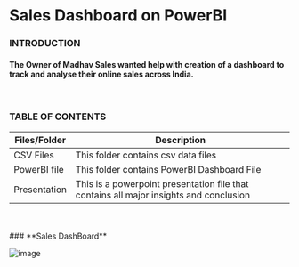 # Sales Dashboard on PowerBI

### **INTRODUCTION**

#### The Owner of Madhav Sales wanted help with creation of a dashboard to track and analyse their online sales across India.


<br />

### **TABLE OF CONTENTS**

| Files/Folder | Description |
| -----------  | ----------- |
| CSV Files       | This folder contains csv data files          |
| PowerBI file | This folder contains PowerBI Dashboard File   |
| Presentation | This is a powerpoint presentation file that contains all major insights and conclusion |


<br />

 <br />
### **Sales DashBoard**

 ![image](https://github.com/Rushikesh-Kharat/Sales-Dashboard-on-PowerBI/assets/99657888/726513bc-1c40-48cd-9e45-aeadfa387643)
